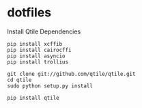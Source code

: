 # dotfiles

Install Qtile Dependencies 
 ```
pip install xcffib
pip install cairocffi
pip install asyncio
pip install trollius
```
```
git clone git://github.com/qtile/qtile.git
cd qtile
sudo python setup.py install

pip install qtile
 ```